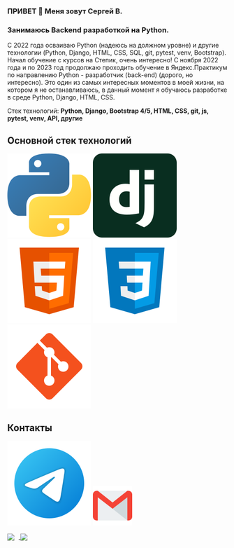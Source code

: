 ### ПРИВЕТ 👋 Меня зовут Сергей В.
### Занимаюсь Backend разработкой на Python.
С 2022 года осваиваю Python (надеюсь на должном уровне) и другие технологии (Python, Django, HTML, CSS, SQL, git, pytest, venv, Bootstrap).
Начал обучение с курсов на Степик, очень интересно! C ноября 2022 года и по 2023 год продолжаю проходить обучение в Яндекс.Практикум по направлению Python - разработчик (back-end) (дорого, но интересно). Это один из самых интересных моментов в моей жизни, на котором я не останавливаюсь, в данный момент я обучаюсь разработке в среде Python, Django, HTML, CSS.

Стек технологий:
**Python, Django, Bootstrap 4/5, HTML, CSS, git, js, pytest, venv, API, другие**

## Основной стек технологий
![Python](/svg/python.svg)
![Django](/svg/django.svg)
![HTML](/svg/html-5.svg)
![CSS](/svg/css3.svg)
![Git](/svg/git.svg)

## Контакты
[<img src="./svg/telegram.svg">](https://t.me/saiokan)
[<img src="./svg/gmail.svg" width="90px" height="90px">](mailto:goldremt@yandex.ru)

<div>
<a href="https://github-readme-stats-sigma-five.vercel.app/api?username=YokaSaio&hide=contribs&show_icons=true&theme=dark">
  <img  align="center" height="130" style="margin-right: 10px" src="https://github-readme-stats-sigma-five.vercel.app/api?username=YokaSaio&hide=contribs&show_icons=true&theme=dark" />
</a>
<a href="https://github-readme-stats-sigma-five.vercel.app/api/top-langs/?username=YokaSaio&layout=compact&theme=dark">
  <img align="center" height="130" src="https://github-readme-stats-sigma-five.vercel.app/api/top-langs/?username=YokaSaio&layout=compact&theme=dark" />
</a>
</div>